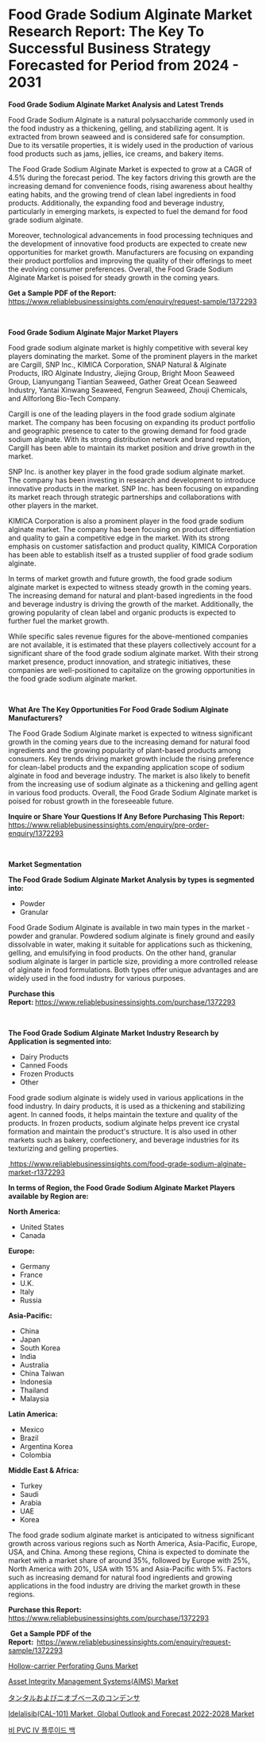 <p><h1>Food Grade Sodium Alginate Market Research Report: The Key To Successful Business Strategy Forecasted for Period from 2024 - 2031</h1></p><p><strong>Food Grade Sodium Alginate Market Analysis and Latest Trends</strong></p>
<p><p>Food Grade Sodium Alginate is a natural polysaccharide commonly used in the food industry as a thickening, gelling, and stabilizing agent. It is extracted from brown seaweed and is considered safe for consumption. Due to its versatile properties, it is widely used in the production of various food products such as jams, jellies, ice creams, and bakery items.</p><p>The Food Grade Sodium Alginate Market is expected to grow at a CAGR of 4.5% during the forecast period. The key factors driving this growth are the increasing demand for convenience foods, rising awareness about healthy eating habits, and the growing trend of clean label ingredients in food products. Additionally, the expanding food and beverage industry, particularly in emerging markets, is expected to fuel the demand for food grade sodium alginate.</p><p>Moreover, technological advancements in food processing techniques and the development of innovative food products are expected to create new opportunities for market growth. Manufacturers are focusing on expanding their product portfolios and improving the quality of their offerings to meet the evolving consumer preferences. Overall, the Food Grade Sodium Alginate Market is poised for steady growth in the coming years.</p></p>
<p><strong>Get a Sample PDF of the Report:&nbsp;</strong> <a href="https://www.reliablebusinessinsights.com/enquiry/request-sample/1372293">https://www.reliablebusinessinsights.com/enquiry/request-sample/1372293</a></p>
<p>&nbsp;</p>
<p><strong>Food Grade Sodium Alginate Major Market Players</strong></p>
<p><p>Food grade sodium alginate market is highly competitive with several key players dominating the market. Some of the prominent players in the market are Cargill, SNP Inc., KIMICA Corporation, SNAP Natural & Alginate Products, IRO Alginate Industry, Jiejing Group, Bright Moon Seaweed Group, Lianyungang Tiantian Seaweed, Gather Great Ocean Seaweed Industry, Yantai Xinwang Seaweed, Fengrun Seaweed, Zhouji Chemicals, and Allforlong Bio-Tech Company.</p><p>Cargill is one of the leading players in the food grade sodium alginate market. The company has been focusing on expanding its product portfolio and geographic presence to cater to the growing demand for food grade sodium alginate. With its strong distribution network and brand reputation, Cargill has been able to maintain its market position and drive growth in the market.</p><p>SNP Inc. is another key player in the food grade sodium alginate market. The company has been investing in research and development to introduce innovative products in the market. SNP Inc. has been focusing on expanding its market reach through strategic partnerships and collaborations with other players in the market.</p><p>KIMICA Corporation is also a prominent player in the food grade sodium alginate market. The company has been focusing on product differentiation and quality to gain a competitive edge in the market. With its strong emphasis on customer satisfaction and product quality, KIMICA Corporation has been able to establish itself as a trusted supplier of food grade sodium alginate.</p><p>In terms of market growth and future growth, the food grade sodium alginate market is expected to witness steady growth in the coming years. The increasing demand for natural and plant-based ingredients in the food and beverage industry is driving the growth of the market. Additionally, the growing popularity of clean label and organic products is expected to further fuel the market growth.</p><p>While specific sales revenue figures for the above-mentioned companies are not available, it is estimated that these players collectively account for a significant share of the food grade sodium alginate market. With their strong market presence, product innovation, and strategic initiatives, these companies are well-positioned to capitalize on the growing opportunities in the food grade sodium alginate market.</p></p>
<p>&nbsp;</p>
<p><strong>What Are The Key Opportunities For Food Grade Sodium Alginate Manufacturers?</strong></p>
<p><p>The Food Grade Sodium Alginate market is expected to witness significant growth in the coming years due to the increasing demand for natural food ingredients and the growing popularity of plant-based products among consumers. Key trends driving market growth include the rising preference for clean-label products and the expanding application scope of sodium alginate in food and beverage industry. The market is also likely to benefit from the increasing use of sodium alginate as a thickening and gelling agent in various food products. Overall, the Food Grade Sodium Alginate market is poised for robust growth in the foreseeable future.</p></p>
<p><strong>Inquire or Share Your Questions If Any Before Purchasing This Report:</strong> <a href="https://www.reliablebusinessinsights.com/enquiry/pre-order-enquiry/1372293">https://www.reliablebusinessinsights.com/enquiry/pre-order-enquiry/1372293</a></p>
<p>&nbsp;</p>
<p><strong>Market Segmentation</strong></p>
<p><strong>The Food Grade Sodium Alginate Market Analysis by types is segmented into:</strong></p>
<p><ul><li>Powder</li><li>Granular</li></ul></p>
<p><p>Food Grade Sodium Alginate is available in two main types in the market - powder and granular. Powdered sodium alginate is finely ground and easily dissolvable in water, making it suitable for applications such as thickening, gelling, and emulsifying in food products. On the other hand, granular sodium alginate is larger in particle size, providing a more controlled release of alginate in food formulations. Both types offer unique advantages and are widely used in the food industry for various purposes.</p></p>
<p><strong>Purchase this Report:&nbsp;</strong><a href="https://www.reliablebusinessinsights.com/purchase/1372293">https://www.reliablebusinessinsights.com/purchase/1372293</a></p>
<p>&nbsp;</p>
<p><strong>The Food Grade Sodium Alginate Market Industry Research by Application is segmented into:</strong></p>
<p><ul><li>Dairy Products</li><li>Canned Foods</li><li>Frozen Products</li><li>Other</li></ul></p>
<p><p>Food grade sodium alginate is widely used in various applications in the food industry. In dairy products, it is used as a thickening and stabilizing agent. In canned foods, it helps maintain the texture and quality of the products. In frozen products, sodium alginate helps prevent ice crystal formation and maintain the product's structure. It is also used in other markets such as bakery, confectionery, and beverage industries for its texturizing and gelling properties.</p></p>
<p><a href="https://www.reliablebusinessinsights.com/food-grade-sodium-alginate-market-r1372293">&nbsp;https://www.reliablebusinessinsights.com/food-grade-sodium-alginate-market-r1372293</a></p>
<p><strong>In terms of Region, the Food Grade Sodium Alginate Market Players available by Region are:</strong></p>
<p>
    <p> <strong> North America: </strong>
        <ul>
            <li>United States</li>
            <li>Canada</li>
        </ul>
        </p> 
    <p> <strong> Europe: </strong>
        <ul>
            <li>Germany</li>
            <li>France</li>
            <li>U.K.</li>
            <li>Italy</li>
            <li>Russia</li>
        </ul>
        </p> 
    <p> <strong> Asia-Pacific: </strong>
        <ul>
            <li>China</li>
            <li>Japan</li>
            <li>South Korea</li>
            <li>India</li>
            <li>Australia</li>
            <li>China Taiwan</li>
            <li>Indonesia</li>
            <li>Thailand</li>
            <li>Malaysia</li>
        </ul>
        </p> 
    <p> <strong> Latin America: </strong>
        <ul>
            <li>Mexico</li>
            <li>Brazil</li>
            <li>Argentina Korea</li>
            <li>Colombia</li>
        </ul>
        </p> 
    <p> <strong> Middle East & Africa: </strong>
        <ul>
            <li>Turkey</li>
            <li>Saudi</li>
            <li>Arabia</li>
            <li>UAE</li>
            <li>Korea</li>
        </ul>
    </p>
    </p>
<p><p>The food grade sodium alginate market is anticipated to witness significant growth across various regions such as North America, Asia-Pacific, Europe, USA, and China. Among these regions, China is expected to dominate the market with a market share of around 35%, followed by Europe with 25%, North America with 20%, USA with 15% and Asia-Pacific with 5%. Factors such as increasing demand for natural food ingredients and growing applications in the food industry are driving the market growth in these regions.</p></p>
<p><strong>Purchase this Report: </strong><a href="https://www.reliablebusinessinsights.com/purchase/1372293">https://www.reliablebusinessinsights.com/purchase/1372293</a></p>
<p>&nbsp;<strong>Get a Sample PDF of the Report:&nbsp;&nbsp;</strong><a href="https://www.reliablebusinessinsights.com/enquiry/request-sample/1372293">https://www.reliablebusinessinsights.com/enquiry/request-sample/1372293</a></p>
<p><strong></strong></p>
<p><p><a href="https://medium.com/@thadnader_5170/global-hollow-carrier-perforating-guns-industry-types-applications-market-players-regional-26b6c5f8cd08">Hollow-carrier Perforating Guns Market</a></p><p><a href="https://medium.com/@goldapearce28ryuytr/asset-integrity-management-systems-aims-market-a-global-and-regional-analysis-focus-on-region-38f86ccdca4b">Asset Integrity Management Systems(AIMS) Market</a></p><p><a href="https://github.com/KaydenJohns1964/Market-Research-Report-List-2/blob/main/9433461124173.md">タンタルおよびニオブベースのコンデンサ</a></p><p><a href="https://github.com/provorikovar/Market-Research-Report-List-5/blob/main/idelalisibcal-101-market-global-outlook-and-forecast-2022-2028-market.md">Idelalisib(CAL-101) Market, Global Outlook and Forecast 2022-2028 Market</a></p><p><a href="https://github.com/vanessagrant665567/Market-Research-Report-List-1/blob/main/6480983125783.md">비 PVC IV 플루이드 백</a></p></p>